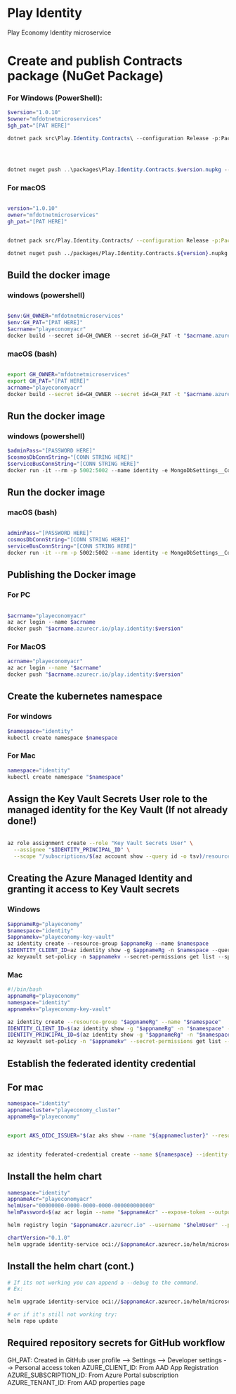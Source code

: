 # Play Identity

Play Economy Identity microservice


# Create and publish Contracts package (NuGet Package)
### For Windows (PowerShell): 

```powershell 
$version="1.0.10"
$owner="mfdotnetmicroservices"
$gh_pat="[PAT HERE]"

dotnet pack src\Play.Identity.Contracts\ --configuration Release -p:PackageVersion=$version -p:RepositoryUrl=https://github.com/$owner/play.identity -o ..\packages




dotnet nuget push ..\packages\Play.Identity.Contracts.$version.nupkg --api-key $gh_pat --source "github"
```


### For macOS
```bash

version="1.0.10"
owner="mfdotnetmicroservices"
gh_pat="[PAT HERE]"


dotnet pack src/Play.Identity.Contracts/ --configuration Release -p:PackageVersion=$version -p:RepositoryUrl=https://github.com/$owner/play.identity -o ../packages

dotnet nuget push ../packages/Play.Identity.Contracts.${version}.nupkg --api-key ${gh_pat} --source "github"

```


## Build the docker image
### windows (powershell)
```powershell

$env:GH_OWNER="mfdotnetmicroservices"
$env:GH_PAT="[PAT HERE]"
$acrname="playeconomyacr"
docker build --secret id=GH_OWNER --secret id=GH_PAT -t "$acrname.azurecr.io/play.identity:$version" .
```

### macOS (bash)
```bash

export GH_OWNER="mfdotnetmicroservices"
export GH_PAT="[PAT HERE]"
acrname="playeconomyacr"
docker build --secret id=GH_OWNER --secret id=GH_PAT -t "$acrname.azurecr.io/play.identity:$version" .

```




## Run the docker image
### windows (powershell)
```powershell
$adminPass="[PASSWORD HERE]"
$cosmosDbConnString="[CONN STRING HERE]"
$serviceBusConnString="[CONN STRING HERE]"
docker run -it --rm -p 5002:5002 --name identity -e MongoDbSettings__ConnectionString=$cosmosDbConnString -e ServiceBusSettings__ConnectionString=$serviceBusConnString -e ServiceSettings__MessageBroker="SERVICEBUS" -e IdentitySettings__AdminUserPassword=$adminPass play.identity:$version  
```



## Run the docker image
### macOS (bash)
```bash

adminPass="[PASSWORD HERE]"
cosmosDbConnString="[CONN STRING HERE]"
serviceBusConnString="[CONN STRING HERE]"
docker run -it --rm -p 5002:5002 --name identity -e MongoDbSettings__ConnectionString=$cosmosDbConnString -e ServiceBusSettings__ConnectionString=$serviceBusConnString -e ServiceSettings__MessageBroker="SERVICEBUS" -e IdentitySettings__AdminUserPassword=$adminPass play.identity:$version  

```


## Publishing the Docker image
### For PC
```powershell

$acrname="playeconomyacr"
az acr login --name $acrname
docker push "$acrname.azurecr.io/play.identity:$version"
```

### For MacOS

```bash
acrname="playeconomyacr"
az acr login --name "$acrname"
docker push "$acrname.azurecr.io/play.identity:$version"
```

## Create the kubernetes namespace
### For windows
```powershell
$namespace="identity"
kubectl create namespace $namespace 
```

### For Mac
```bash
namespace="identity"
kubectl create namespace "$namespace" 
```

## Assign the Key Vault Secrets User role to the managed identity for the Key Vault (**If not already done!**)
```bash 

az role assignment create --role "Key Vault Secrets User" \
  --assignee "$IDENTITY_PRINCIPAL_ID" \
  --scope "/subscriptions/$(az account show --query id -o tsv)/resourceGroups/$appnameRg/providers/Microsoft.KeyVault/vaults/$appnamekv"
```


## Creating the Azure Managed Identity and granting it access to Key Vault secrets
### Windows
```powershell
$appnameRg="playeconomy"
$namespace="identity"
$appnamekv="playeconomy-key-vault"
az identity create --resource-group $appnameRg --name $namespace
$IDENTITY_CLIENT_ID=az identity show -g $appnameRg -n $namespace --query clientId -otsv
az keyvault set-policy -n $appnamekv --secret-permissions get list --spn $IDENTITY_CLIENT_ID
```
 
 ### Mac
```bash
#!/bin/bash
appnameRg="playeconomy"
namespace="identity"
appnamekv="playeconomy-key-vault"

az identity create --resource-group "$appnameRg" --name "$namespace"
IDENTITY_CLIENT_ID=$(az identity show -g "$appnameRg" -n "$namespace" --query clientId -o tsv)
IDENTITY_PRINCIPAL_ID=$(az identity show -g "$appnameRg" -n "$namespace" --query principalId -o tsv)
az keyvault set-policy -n "$appnamekv" --secret-permissions get list --spn "$IDENTITY_CLIENT_ID"
```

## Establish the federated identity credential
## For mac
```bash
namespace="identity"
appnamecluster="playeconomy_cluster"
appnameRg="playeconomy"


export AKS_OIDC_ISSUER="$(az aks show --name "${appnamecluster}" --resource-group "${appnameRg}" --query "oidcIssuerProfile.issuerUrl" --output tsv)"


az identity federated-credential create --name ${namespace} --identity-name "${namespace}" --resource-group "${appnameRg}" --issuer "${AKS_OIDC_ISSUER}" --subject system:serviceaccount:"${namespace}":"${namespace}-serviceaccount" --audience api://AzureADTokenExchange 
```


## Install the helm chart 
```bash
namespace="identity"
appnameAcr="playeconomyacr"
helmUser="00000000-0000-0000-0000-000000000000"
helmPassword=$(az acr login --name "$appnameAcr" --expose-token --output tsv --query accessToken)

helm registry login "$appnameAcr.azurecr.io" --username "$helmUser" --password "$helmPassword"

chartVersion="0.1.0"
helm upgrade identity-service oci://$appnameAcr.azurecr.io/helm/microservice --version $chartVersion -f ./helm/values.yaml -n "$namespace" --install
``` 

## Install the helm chart (cont.)
```bash
# If its not working you can append a --debug to the command.
# Ex:

helm upgrade identity-service oci://$appnameAcr.azurecr.io/helm/microservice --version $chartVersion -f ./helm/values.yaml -n "$namespace" --install --debug 

# or if it's still not working try:
helm repo update
```

## Required repository secrets for GitHub workflow
GH_PAT: Created in GitHub user profile --> Settings --> Developer settings --> Personal access token 
AZURE_CLIENT_ID: From AAD App Registration
AZURE_SUBSCRIPTION_ID: From Azure Portal subscription
AZURE_TENANT_ID: From AAD properties page